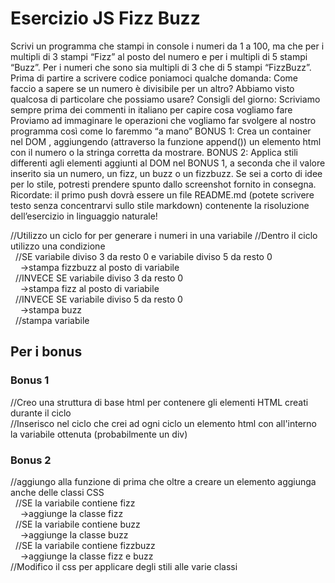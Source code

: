 # Esercizio JS Fizz Buzz

Scrivi un programma che stampi in console i numeri da 1 a 100, ma che per i multipli di 3 stampi “Fizz” al posto del numero e per i multipli di 5 stampi “Buzz”. Per i numeri che sono sia multipli di 3 che di 5 stampi “FizzBuzz”.
Prima di partire a scrivere codice poniamoci qualche domanda:
Come faccio a sapere se un numero è divisibile per un altro? Abbiamo visto qualcosa di particolare che possiamo usare?
Consigli del giorno:
Scriviamo sempre prima dei commenti in italiano per capire cosa vogliamo fare
Proviamo ad immaginare le operazioni che vogliamo far svolgere al nostro programma così come lo faremmo “a mano”
BONUS 1:
Crea un container nel DOM , aggiungendo (attraverso la funzione append()) un elemento html con il numero o la stringa corretta da mostrare.
BONUS 2:
Applica stili differenti agli elementi aggiunti al DOM nel BONUS 1, a seconda che il valore inserito sia un numero, un fizz, un buzz o un fizzbuzz. Se sei a corto di idee per lo stile, potresti prendere spunto dallo screenshot fornito in consegna.
Ricordate: il primo push dovrà essere un file README.md (potete scrivere testo senza concentrarvi sullo stile markdown) contenente la risoluzione dell’esercizio in linguaggio naturale!

//Utilizzo un ciclo for per generare i numeri in una variabile 
//Dentro il ciclo utilizzo una condizione  
  //SE variabile diviso 3 da resto 0 e variabile diviso 5 da resto 0  
    ->stampa fizzbuzz al posto di variabile  
  //INVECE SE variabile diviso 3 da resto 0  
    ->stampa fizz al posto di variabile  
  //INVECE SE variabile diviso 5 da resto 0  
    ->stampa buzz  
  //stampa variabile

## Per i bonus  

### Bonus 1

//Creo una struttura di base html per contenere gli elementi HTML creati durante il ciclo  
//Inserisco nel ciclo che crei ad ogni ciclo un elemento html con all'interno la variabile ottenuta (probabilmente un div)  

### Bonus 2

//aggiungo alla funzione di prima che oltre a creare un elemento aggiunga anche delle classi CSS  
  //SE la variabile contiene fizz  
    ->aggiunge la classe fizz  
  //SE la variabile contiene buzz  
    ->aggiunge la classe buzz  
  //SE la variabile contiene fizzbuzz  
    ->aggiunge la classe fizz e buzz  
//Modifico il css per applicare degli stili alle varie classi

